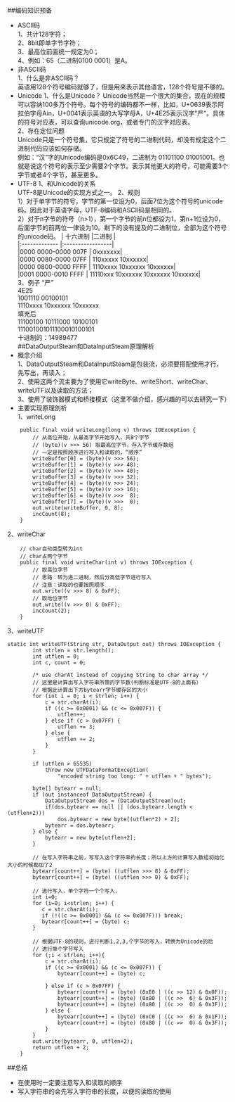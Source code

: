 ##编码知识预备
- ASCII码  
1、共计128字符；  
2、8bit即单字节字符；  
3、最高位前面统一规定为0；  
4、例如：65（二进制0100 0001）是A。  
- 非ASCII码  
1、什么是非ASCII码？  
英语用128个符号编码就够了，但是用来表示其他语言，128个符号是不够的。  
- Unicode 
1、什么是Unicode？
Unicode当然是一个很大的集合，现在的规模可以容纳100多万个符号。每个符号的编码都不一样，比如，U+0639表示阿拉伯字母Ain，U+0041表示英语的大写字母A，U+4E25表示汉字"严"。具体的符号对应表，可以查询unicode.org，或者专门的汉字对应表。  
2、存在定位问题  
Unicode只是一个符号集，它只规定了符号的二进制代码，却没有规定这个二进制代码应该如何存储。  
例如：“汉”字的Unicode编码是0x6C49，二进制为 01101100 01001001。也就是说这个符号的表示至少需要2个字节。表示其他更大的符号，可能需要3个字节或者4个字节，甚至更多。
- UTF-8
1、和Unicode的关系  
UTF-8是Unicode的实现方式之一。
2、规则  
1）对于单字节的符号，字节的第一位设为0，后面7位为这个符号的unicode码。因此对于英语字母，UTF-8编码和ASCII码是相同的。  
2）对于n字节的符号（n>1），第一个字节的前n位都设为1，第n+1位设为0，后面字节的前两位一律设为10。剩下的没有提及的二进制位，全部为这个符号的unicode码。 
|    十六进制   |二进制             |  
|:------------- |:-----------------|  
|0000 0000-0000 007F | 0xxxxxxx|  
|0000 0080-0000 07FF | 110xxxxx 10xxxxxx|  
|0000 0800-0000 FFFF | 1110xxxx 10xxxxxx 10xxxxxx|  
|0001 0000-0010 FFFF | 11110xxx 10xxxxxx 10xxxxxx 10xxxxxx|    
3、例子 
    “严”  
    4E25  
    1001110	00100101  
    1110xxxx	10xxxxxx	10xxxxxx  
    填充后  
    11100100	10111000	10100101  
    111001001011100010100101  
    十进制的：14989477     
##DataOutputSteam和DataInputSteam原理解析
- 概念介绍  
1、DataOutputSteam和DataInputSteam是包装流，必须要搭配使用才行，先写出，再读入；  
2、使用这两个流主要为了使用它writeByte、writeShort、writeChar、writeUTF以及读取的方法；  
3、使用了装饰器模式和桥接模式（这里不做介绍，感兴趣的可以去研究一下）  
- 主要实现原理剖析  
1、writeLong 
```
    public final void writeLong(long v) throws IOException {
        // 从高位开始，从最高字节开始写入，共8个字节
        // (byte)(v >>> 56) 取最高位字节，存入字节缓存数组
        // 一定是按照顺序进行写入和读取的，“顺序”
        writeBuffer[0] = (byte)(v >>> 56);
        writeBuffer[1] = (byte)(v >>> 48);
        writeBuffer[2] = (byte)(v >>> 40);
        writeBuffer[3] = (byte)(v >>> 32);
        writeBuffer[4] = (byte)(v >>> 24);
        writeBuffer[5] = (byte)(v >>> 16);
        writeBuffer[6] = (byte)(v >>>  8);
        writeBuffer[7] = (byte)(v >>>  0);
        out.write(writeBuffer, 0, 8);
        incCount(8);
    }
``` 
2、writeChar 
```
    // char自动类型转为int
    // char占两个字节
    public final void writeChar(int v) throws IOException {
        // 取高位字节
        // 思路：转为进二进制，然后分高低字节进行写入
        // 注意：读取的也要按照顺序
        out.write((v >>> 8) & 0xFF);
        // 取地位字节
        out.write((v >>> 0) & 0xFF);
        incCount(2);
    }
``` 
3、writeUTF
```
static int writeUTF(String str, DataOutput out) throws IOException {
        int strlen = str.length();
        int utflen = 0;
        int c, count = 0;

        /* use charAt instead of copying String to char array */
        // 这里是计算出写入字符串所需的字节数(判断标准是UTF-8的上面有）
        // 根据此计算出下方bytearr字节缓存区的大小
        for (int i = 0; i < strlen; i++) {
            c = str.charAt(i);
            if ((c >= 0x0001) && (c <= 0x007F)) {
                utflen++;
            } else if (c > 0x07FF) {
                utflen += 3;
            } else {
                utflen += 2;
            }
        }

        if (utflen > 65535)
            throw new UTFDataFormatException(
                "encoded string too long: " + utflen + " bytes");

        byte[] bytearr = null;
        if (out instanceof DataOutputStream) {
            DataOutputStream dos = (DataOutputStream)out;
            if(dos.bytearr == null || (dos.bytearr.length < (utflen+2)))
                dos.bytearr = new byte[(utflen*2) + 2];
            bytearr = dos.bytearr;
        } else {
            bytearr = new byte[utflen+2];
        }
        
        // 在写入字符串之前，写写入这个字符串的长度；所以上方的计算写入数组初始化大小的时候都加了2
        bytearr[count++] = (byte) ((utflen >>> 8) & 0xFF);
        bytearr[count++] = (byte) ((utflen >>> 0) & 0xFF);

        // 进行写入，单个字符一个个写入，
        int i=0;
        for (i=0; i<strlen; i++) {
           c = str.charAt(i);
           if (!((c >= 0x0001) && (c <= 0x007F))) break;
           bytearr[count++] = (byte) c;
        }

        // 根据UTF-8的规则，进行判断1,2,3,个字节的写入，转换为Unicode的后
        // 进行单个字节写入
        for (;i < strlen; i++){
            c = str.charAt(i);
            if ((c >= 0x0001) && (c <= 0x007F)) {
                bytearr[count++] = (byte) c;

            } else if (c > 0x07FF) {
                bytearr[count++] = (byte) (0xE0 | ((c >> 12) & 0x0F));
                bytearr[count++] = (byte) (0x80 | ((c >>  6) & 0x3F));
                bytearr[count++] = (byte) (0x80 | ((c >>  0) & 0x3F));
            } else {
                bytearr[count++] = (byte) (0xC0 | ((c >>  6) & 0x1F));
                bytearr[count++] = (byte) (0x80 | ((c >>  0) & 0x3F));
            }
        }
        out.write(bytearr, 0, utflen+2);
        return utflen + 2;
    }
```
##总结
- 在使用时一定要注意写入和读取的顺序
- 写入字符串的会先写入字符串的长度，以便的读取的使用